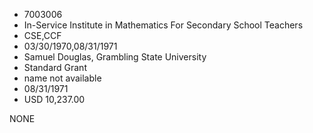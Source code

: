 * 7003006
* In-Service Institute in Mathematics For Secondary School    Teachers
* CSE,CCF
* 03/30/1970,08/31/1971
* Samuel Douglas, Grambling State University
* Standard Grant
*   name not available
* 08/31/1971
* USD 10,237.00

NONE